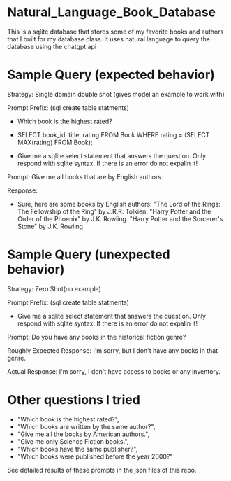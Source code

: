 # Natural_Language_Book_Database
This is a sqlite database that stores some of my favorite books and authors that I built for my database class. It uses natural language to query the database using the chatgpt api

# Sample Query (expected behavior)

Strategy: Single domain double shot (gives model an example to work with)

Prompt Prefix: (sql create table statments)

- Which book is the highest rated?

- SELECT book_id, title, rating FROM Book WHERE rating = (SELECT MAX(rating) FROM  Book);

- Give me a sqlite select statement that answers the question. Only respond with sqlite syntax. If there is an error do not expalin it!

Prompt: Give me all books that are by English authors.

Response: 
-   Sure, here are some books by English authors: 
    "The Lord of the Rings: The Fellowship of the Ring" by J.R.R. Tolkien. 
    "Harry Potter and the Order of the Phoenix" by J.K. Rowling. 
    "Harry Potter and the Sorcerer's Stone" by J.K. Rowling

# Sample Query (unexpected behavior)

Strategy: Zero Shot(no example)


Prompt Prefix: (sql create table statments)

- Give me a sqlite select statement that answers the question. Only respond with sqlite syntax. If there is an error do not expalin it!

Prompt: Do you have any books in the historical fiction genre?

Roughly Expected Response: I'm sorry, but I don't have any books in that genre.

Actual Response: I'm sorry, I don't have access to books or any inventory.



# Other questions I tried

 - "Which book is the highest rated?",
 - "Which books are written by the same author?",
 - "Give me all the books by American authors.",
 - "Give me only Science Fiction books.",
 - "Which books have the same publisher?",
 - "Which books were published before the year 2000?"

See detailed results of these prompts in the json files of this repo.
